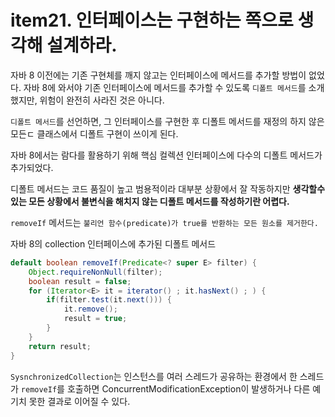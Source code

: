 # item21. 인터페이스는 구현하는 쪽으로 생각해 설계하라. 

자바 8 이전에는 기존 구현체를 깨지 않고는 인터페이스에 메서드를 추가할 방법이 없었다. 자바 8에 와서야 기존 인터페이스에 메서드를 추가할 수 있도록 `디폴트 메서드`를 소개했지만, 위험이 완전히 사라진 것은 아니다. 

`디폴트 메서드`를 선언하면, 그 인터페이스를 구현한 후 디폴트 메서드를 재정의 하지 않은 모든ㄷ 클래스에서 디폴트 구현이 쓰이게 된다. 

자바 8에서는 람다를 활용하기 위해 핵심 컬렉션 인터페이스에 다수의 디폴트 메서드가 추가되었다. 

디폴트 메서드는 코드 품질이 높고 범용적이라 대부분 상황에서 잘 작동하지만 **생각할수 있는 모든 상황에서 불변식을 해치지 않는 디폴트 메서드를 작성하기란 어렵다.**

`removeIf` 메서드는 `불리언 함수(predicate)가 true를 반환하는 모든 원소를 제거한다.`

자바 8의 collection 인터페이스에 추가된 디폴트 메서드 
```java
default boolean removeIf(Predicate<? super E> filter) {
    Object.requireNonNull(filter);
    boolean result = false;
    for (Iterator<E> it = iterator() ; it.hasNext() ; ) {
        if(filter.test(it.next())) {
            it.remove(); 
            result = true;
        }
    }
    return result;
}
```

`SysnchronizedCollection`는 인스턴스를 여러 스레드가 공유하는 환경에서 한 스레드가 `removeIf`를 호출하면 ConcurrentModificationException이 발생하거나 다른 예기치 못한 결과로 이어질 수 있다. 